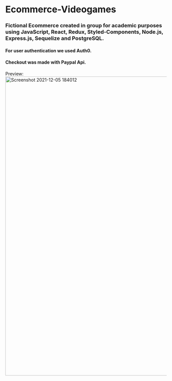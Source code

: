 # Ecommerce-Videogames
### Fictional Ecommerce created in group for academic purposes using JavaScript, React, Redux, Styled-Components, Node.js, Express.js, Sequelize and PostgreSQL. 
#### For user authentication we used Auth0.
#### Checkout was made with Paypal Api.

Preview:
<img width="932" alt="Screenshot 2021-12-05 184012" src="https://user-images.githubusercontent.com/77370973/144764907-db5088a3-4da7-493d-8f6d-fd82a6ec389d.png">
